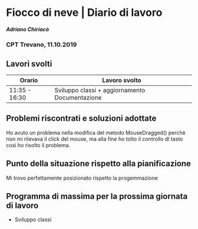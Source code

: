 

# Fiocco di neve | Diario di lavoro
##### Adriano Chiriacò
### CPT Trevano, 11.10.2019

## Lavori svolti


|Orario        |Lavoro svolto                 |
|--------------|---------------------------------------------------------|
|11:35 - 16:30 |Sviluppo classi  + aggiornamento  Documentazione  |


##  Problemi riscontrati e soluzioni adottate
Ho avuto un problema nella modifica del metodo MouseDragged() perchè non mi rilevava il click del mouse, ma alla fine ho tolto il controllo
dl tasto così ho risolto il problema.

##  Punto della situazione rispetto alla pianificazione
Mi trovo perfettamente posizionato rispetto la progemmazione

## Programma di massima per la prossima giornata di lavoro
- Sviluppo classi
